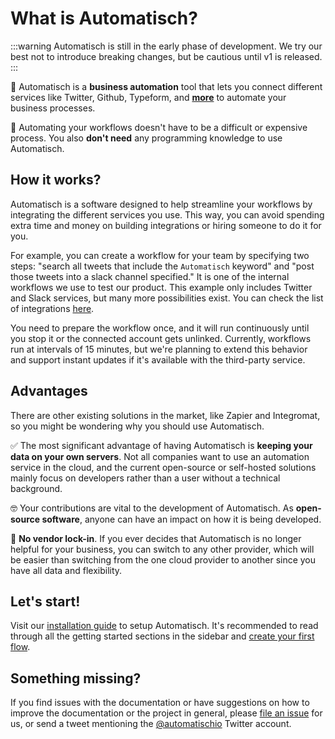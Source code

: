 # What is Automatisch?

:::warning
Automatisch is still in the early phase of development. We try our best not to introduce breaking changes, but be cautious until v1 is released.
:::

🧐 Automatisch is a **business automation** tool that lets you connect different services like Twitter, Github, Typeform, and **[more](/guide/available-apps)** to automate your business processes.

💸 Automating your workflows doesn't have to be a difficult or expensive process. You also **don't need** any programming knowledge to use Automatisch.

## How it works?

Automatisch is a software designed to help streamline your workflows by integrating the different services you use. This way, you can avoid spending extra time and money on building integrations or hiring someone to do it for you.

For example, you can create a workflow for your team by specifying two steps: "search all tweets that include the `Automatisch` keyword" and "post those tweets into a slack channel specified." It is one of the internal workflows we use to test our product. This example only includes Twitter and Slack services, but many more possibilities exist. You can check the list of integrations [here](/guide/available-apps).

You need to prepare the workflow once, and it will run continuously until you stop it or the connected account gets unlinked. Currently, workflows run at intervals of 15 minutes, but we're planning to extend this behavior and support instant updates if it's available with the third-party service.

## Advantages

There are other existing solutions in the market, like Zapier and Integromat, so you might be wondering why you should use Automatisch.

✅ The most significant advantage of having Automatisch is **keeping your data on your own servers**. Not all companies want to use an automation service in the cloud, and the current open-source or self-hosted solutions mainly focus on developers rather than a user without a technical background.

🤓 Your contributions are vital to the development of Automatisch. As **open-source software**, anyone can have an impact on how it is being developed.

💙 **No vendor lock-in**. If you ever decides that Automatisch is no longer helpful for your business, you can switch to any other provider, which will be easier than switching from the one cloud provider to another since you have all data and flexibility.

## Let's start!

Visit our [installation guide](/guide/installation) to setup Automatisch. It's recommended to read through all the getting started sections in the sidebar and [create your first flow](/guide/create-flow).

## Something missing?

If you find issues with the documentation or have suggestions on how to improve the documentation or the project in general, please [file an issue](https://github.com/automatisch/automatisch/issues) for us, or send a tweet mentioning the [@automatischio](https://twitter.com/automatischio) Twitter account.
